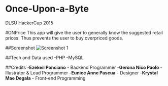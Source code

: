 # Once-Upon-a-Byte
DLSU HackerCup 2015

#ONPrice
This app will give the user to generally know the suggested retail prices.
Thus prevents the user to buy overpriced goods.

##Screenshot
![Screenshot 1](./Once-Upon-a-Byte/screenshot/ss1.png)

##Tech and Data used
-PHP
-MySQL

##Credits
-**Ezekeil Ponciano** - Backend Programmer
-**Gerona Nico Paolo** - Illustrator & Lead Programmer
-**Eunice Anne Pascua** - Designer
-**Krystal Mae Degala** - Front-end Programming
